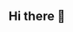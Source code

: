 ## Hi there 👋

<!--
**melmel-333/Melmel-333** is a ✨ _special_ ✨ repository because its `README.md` (this file) appears on your GitHub profile.

Here are some ideas to get you started:

- 🔭 I’m currently working on finish my studies
- 🌱 I’m currently learning a lot of things
- 👯 I’m looking to collaborate on ...
- 🤔 I’m looking for help with math and chemestry
- 💬 Ask me about cats 
- 📫 How to reach me: instagram
- 😄 Pronouns: She/her
- ⚡ Fun fact: I love music and playing volleyball
-->
